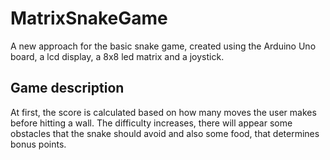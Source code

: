 # MatrixSnakeGame

A new approach for the basic snake game, created using the Arduino Uno board, a lcd display, a 8x8 led matrix and a joystick.

## Game description

At first, the score is calculated based on how many moves the user makes before hitting a wall. The difficulty increases, there will appear some obstacles that the snake should avoid and also some food, that determines bonus points.  
